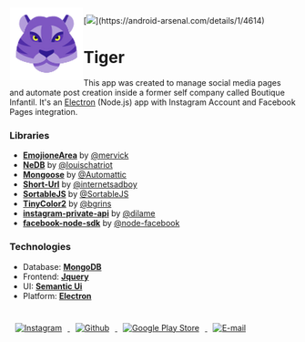 
<img src="https://github.com/jrvansuita/tiger/blob/main/assets/icons/icon.png?raw=true" align="left" hspace="1" vspace="1">

[![](https://img.shields.io/badge/Boutique%20Infantil-Legacy-green.svg?)](https://android-arsenal.com/details/1/4614)

# Tiger


This app was created to manage social media pages and automate post creation inside a former self company called Boutique Infantil. 
It's an [Electron](https://www.electronjs.org/) (Node.js) app with Instagram Account and Facebook Pages integration.


### Libraries

- __[EmojioneArea](https://github.com/mervick/emojionearea)__ by [@mervick](https://github.com/mervick)
- __[NeDB](https://github.com/louischatriot/nedb)__ by [@louischatriot](https://github.com/louischatriot)
- __[Mongoose](https://github.com/Automattic/mongoose)__ by [@Automattic](https://github.com/Automattic)
- __[Short-Url](https://github.com/internetsadboy/short-url)__ by [@internetsadboy](https://github.com/internetsadboy)
- __[SortableJS](https://github.com/SortableJS/Sortable)__ by [@SortableJS](https://github.com/SortableJS)
- __[TinyColor2](https://github.com/bgrins/TinyColor)__ by [@bgrins](https://github.com/bgrins)
- __[instagram-private-api](https://github.com/dilame/instagram-private-api)__ by [@dilame](https://github.com/dilame)
- __[facebook-node-sdk](https://github.com/node-facebook/facebook-node-sdk)__ by [@node-facebook](https://github.com/node-facebook)


### Technologies

- Database: __[MongoDB](https://www.mongodb.com/)__
- Frontend: __[Jquery](https://jquery.com/)__
- UI: __[Semantic Ui](https://semantic-ui.com/)__
- Platform: __[Electron](https://www.electronjs.org)__

 
# 

<a href="https://www.instagram.com/jnrvans/" target="_blank">
  <img src="https://camo.githubusercontent.com/c9dacf0f25a1489fdbc6c0d2b41cda58b77fa210a13a886d6f99e027adfbd358/68747470733a2f2f6564656e742e6769746875622e696f2f537570657254696e7949636f6e732f696d616765732f7376672f696e7374616772616d2e737667" alt="Instagram" witdh="44" height="44" hspace="10">
</a>
<a href="https://github.com/jrvansuita" target="_blank">
  <img src="https://camo.githubusercontent.com/b079fe922f00c4b86f1b724fbc2e8141c468794ce8adbc9b7456e5e1ad09c622/68747470733a2f2f6564656e742e6769746875622e696f2f537570657254696e7949636f6e732f696d616765732f7376672f6769746875622e737667" alt="Github" witdh="44" height="44" hspace="10">
</a>
<a href="https://play.google.com/store/apps/dev?id=8002078663318221363" target="_blank">
  <img src="https://camo.githubusercontent.com/8ce12185c778e13eed2073e7a6aba042ce5092d4d41744e7052e0fc16363c386/68747470733a2f2f6564656e742e6769746875622e696f2f537570657254696e7949636f6e732f696d616765732f7376672f676f6f676c655f706c61792e737667" alt="Google Play Store" witdh="44" height="44" hspace="10">
</a>
<a href="mailto:vansuita.jr@gmail.com" target="_blank" >
  <img src="https://camo.githubusercontent.com/4a3dd8d10a27c272fd04b2ce8ed1a130606f95ea6a76b5e19ce8b642faa18c27/68747470733a2f2f6564656e742e6769746875622e696f2f537570657254696e7949636f6e732f696d616765732f7376672f676d61696c2e737667" alt="E-mail" witdh="44" height="44" hspace="10">
</a>
